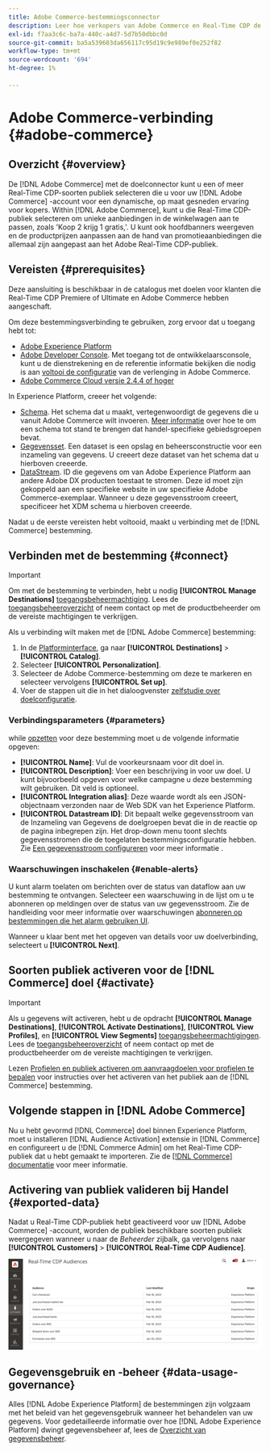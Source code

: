 ```yaml
---
title: Adobe Commerce-bestemmingsconnector
description: Leer hoe verkopers van Adobe Commerce en Real-Time CDP de winkelervaring kunnen aanpassen door zeer relevante site-inhoud en -promoties te leveren, aangepast aan klanten die in Real-Time CDP zijn gebouwd en beheerd.
exl-id: f7aa3c6c-ba7a-440c-a4d7-5d7b50dbbc0d
source-git-commit: ba5a539603da656117c95d19c9e989ef0e252f82
workflow-type: tm+mt
source-wordcount: '694'
ht-degree: 1%

---
```


# Adobe Commerce-verbinding {#adobe-commerce}

## Overzicht {#overview}

De [!DNL Adobe Commerce] met de doelconnector kunt u een of meer Real-Time CDP-soorten publiek selecteren die u voor uw [!DNL Adobe Commerce] -account voor een dynamische, op maat gesneden ervaring voor kopers. Within [!DNL Adobe Commerce], kunt u die Real-Time CDP-publiek selecteren om unieke aanbiedingen in de winkelwagen aan te passen, zoals &#39;Koop 2 krijg 1 gratis,&#39;. U kunt ook hoofdbanners weergeven en de productprijzen aanpassen aan de hand van promotieaanbiedingen die allemaal zijn aangepast aan het Adobe Real-Time CDP-publiek.

## Vereisten {#prerequisites}

Deze aansluiting is beschikbaar in de catalogus met doelen voor klanten die Real-Time CDP Premiere of Ultimate en Adobe Commerce hebben aangeschaft.

Om deze bestemmingsverbinding te gebruiken, zorg ervoor dat u toegang hebt tot:

- [Adobe Experience Platform](https://experience.adobe.com/)
- [Adobe Developer Console](https://developer.adobe.com/developer-console/docs/guides/getting-started/). Met toegang tot de ontwikkelaarsconsole, kunt u de dienstrekening en de referentie informatie bekijken die nodig is aan [voltooi de configuratie](https://experienceleague.adobe.com/docs/commerce-admin/customers/customers-menu/audience-activation.html#configure-the-extension) van de verlenging in Adobe Commerce.
- [Adobe Commerce Cloud versie 2.4.4 of hoger](https://business.adobe.com/products/magento/magento-commerce.html)

In Experience Platform, creeer het volgende:

- [Schema](../../../xdm/schema/composition.md). Het schema dat u maakt, vertegenwoordigt de gegevens die u vanuit Adobe Commerce wilt invoeren. [Meer informatie](https://experienceleague.adobe.com/docs/commerce-merchant-services/experience-platform-connector/fundamentals/update-xdm.html) over hoe te om een schema tot stand te brengen dat handel-specifieke gebiedsgroepen bevat.
- [Gegevensset](../../../catalog/datasets/user-guide.md#create). Een dataset is een opslag en beheersconstructie voor een inzameling van gegevens. U creeert deze dataset van het schema dat u hierboven creeerde.
- [DataStream](../../../datastreams/overview.md#create). ID die gegevens om van Adobe Experience Platform aan andere Adobe DX producten toestaat te stromen. Deze id moet zijn gekoppeld aan een specifieke website in uw specifieke Adobe Commerce-exemplaar. Wanneer u deze gegevensstroom creeert, specificeer het XDM schema u hierboven creeerde.

Nadat u de eerste vereisten hebt voltooid, maakt u verbinding met de [!DNL Commerce] bestemming.

## Verbinden met de bestemming {#connect}

>[!IMPORTANT]
> 
>Om met de bestemming te verbinden, hebt u nodig **[!UICONTROL Manage Destinations]** [toegangsbeheermachtiging](/help/access-control/home.md#permissions). Lees de [toegangsbeheeroverzicht](/help/access-control/ui/overview.md) of neem contact op met de productbeheerder om de vereiste machtigingen te verkrijgen.

Als u verbinding wilt maken met de [!DNL Adobe Commerce] bestemming:

1. In de [Platforminterface](https://experience.adobe.com/platform/), ga naar **[!UICONTROL Destinations]** > **[!UICONTROL Catalog]**.
1. Selecteer **[!UICONTROL Personalization]**.
1. Selecteer de Adobe Commerce-bestemming om deze te markeren en selecteer vervolgens **[!UICONTROL Set up]**.
1. Voer de stappen uit die in het dialoogvenster [zelfstudie over doelconfiguratie](../../ui/connect-destination.md).

### Verbindingsparameters {#parameters}

while [opzetten](../../ui/connect-destination.md) voor deze bestemming moet u de volgende informatie opgeven:

- **[!UICONTROL Name]**: Vul de voorkeursnaam voor dit doel in.
- **[!UICONTROL Description]**: Voer een beschrijving in voor uw doel. U kunt bijvoorbeeld opgeven voor welke campagne u deze bestemming wilt gebruiken. Dit veld is optioneel.
- **[!UICONTROL Integration alias]**: Deze waarde wordt als een JSON-objectnaam verzonden naar de Web SDK van het Experience Platform.
- **[!UICONTROL Datastream ID]**: Dit bepaalt welke gegevensstroom van de Inzameling van Gegevens de doelgroepen bevat die in de reactie op de pagina inbegrepen zijn. Het drop-down menu toont slechts gegevensstromen die de toegelaten bestemmingsconfiguratie hebben. Zie [Een gegevensstroom configureren](../../../datastreams/overview.md) voor meer informatie .

### Waarschuwingen inschakelen {#enable-alerts}

U kunt alarm toelaten om berichten over de status van dataflow aan uw bestemming te ontvangen. Selecteer een waarschuwing in de lijst om u te abonneren op meldingen over de status van uw gegevensstroom. Zie de handleiding voor meer informatie over waarschuwingen [abonneren op bestemmingen die het alarm gebruiken UI](../../ui/alerts.md).

Wanneer u klaar bent met het opgeven van details voor uw doelverbinding, selecteert u **[!UICONTROL Next]**.

## Soorten publiek activeren voor de [!DNL Commerce] doel {#activate}

>[!IMPORTANT]
> 
>Als u gegevens wilt activeren, hebt u de opdracht **[!UICONTROL Manage Destinations]**, **[!UICONTROL Activate Destinations]**, **[!UICONTROL View Profiles]**, en **[!UICONTROL View Segments]** [toegangsbeheermachtigingen](/help/access-control/home.md#permissions). Lees de [toegangsbeheeroverzicht](/help/access-control/ui/overview.md) of neem contact op met de productbeheerder om de vereiste machtigingen te verkrijgen.

Lezen [Profielen en publiek activeren om aanvraagdoelen voor profielen te bepalen](../../ui/activate-edge-personalization-destinations.md) voor instructies over het activeren van het publiek aan de [!DNL Commerce] bestemming.

## Volgende stappen in [!DNL Adobe Commerce]

Nu u hebt gevormd [!DNL Commerce] doel binnen Experience Platform, moet u installeren [!DNL Audience Activation] extensie in [!DNL Commerce] en configureert u de [!DNL Commerce Admin] om het Real-Time CDP-publiek dat u hebt gemaakt te importeren. Zie de [[!DNL Commerce] documentatie](https://experienceleague.adobe.com/docs/commerce-admin/customers/customers-menu/audience-activation.html) voor meer informatie.

## Activering van publiek valideren bij Handel {#exported-data}

Nadat u Real-Time CDP-publiek hebt geactiveerd voor uw [!DNL Adobe Commerce] -account, worden de publiek beschikbare soorten publiek weergegeven wanneer u naar de _Beheerder_ zijbalk, ga vervolgens naar **[!UICONTROL Customers]** > **[!UICONTROL Real-Time CDP Audience]**.

![Real-Time CDP-dashboard Soorten publiek](../../assets/catalog/personalization/adobe-commerce/audience-library.png)

## Gegevensgebruik en -beheer {#data-usage-governance}

Alles [!DNL Adobe Experience Platform] de bestemmingen zijn volgzaam met het beleid van het gegevensgebruik wanneer het behandelen van uw gegevens. Voor gedetailleerde informatie over hoe [!DNL Adobe Experience Platform] dwingt gegevensbeheer af, lees de [Overzicht van gegevensbeheer](/help/data-governance/home.md).
